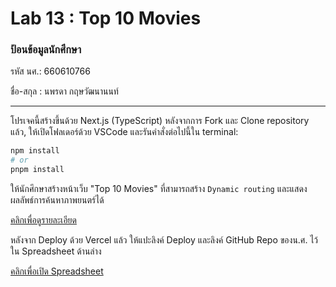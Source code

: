 # Lab 13 : Top 10 Movies

### ป้อนข้อมูลนักศึกษา

รหัส นศ.: 660610766

ชื่อ-สกุล : นพรดา กฤษวัฒนานนท์

---

โปรเจคนี้สร้างขึ้นด้วย Next.js (TypeScript)
หลังจากการ Fork และ Clone repository แล้ว, ให้เปิดโฟลเดอร์ด้วย VSCode และรันคำสั่งต่อไปนี้ใน terminal:

```bash
npm install
# or
pnpm install
```

ให้นักศึกษาสร้างหน้าเว็บ "Top 10 Movies" ที่สามารถสร้าง `Dynamic routing` และแสดงผลลัพธ์การค้นหาภาพยนตร์ได้

[คลิกเพื่อดูรายละเอียด](https://o365cmu-my.sharepoint.com/:b:/g/personal/dome_potikanond_cmu_ac_th/EfK8smg1AdlAt0wbcTgldjABJuI91cZiq3entaME1LuSYA?e=Bw7sTV)

หลังจาก Deploy ด้วย Vercel แล้ว ให้แปะลิงค์ Deploy และลิงค์ GitHub Repo ของน.ศ. ไว้ใน Spreadsheet ด้านล่าง

[คลิกเพื่อเปิด Spreadsheet](https://o365cmu-my.sharepoint.com/:x:/g/personal/dome_potikanond_cmu_ac_th/EfmPM2Wz7OZAiAn23yVwzKwBacdSRIyVOhMjqTMzrHohMg?e=gWuUzE)
